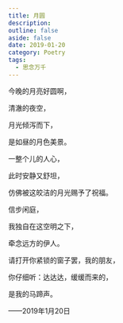 ```yaml
---
title: 月圆
description: 
outline: false
aside: false
date: 2019-01-20
category: Poetry
tags:
  - 思念万千
---
```


<!--@include: ../../../.vitepress/template/PostCommon.md-->


今晚的月亮好圆啊，

清澈的夜空，

月光倾泻而下，

是如昼的月色美景。

一整个儿的人心，

此时安静又舒坦，

仿佛被这皎洁的月光赐予了祝福。

信步闲庭，

我独自在这空明之下，

牵念远方的伊人。

请打开你紧锁的窗子罢，我的朋友，

你仔细听：达达达，缓缓而来的，

是我的马蹄声。

——2019年1月20日